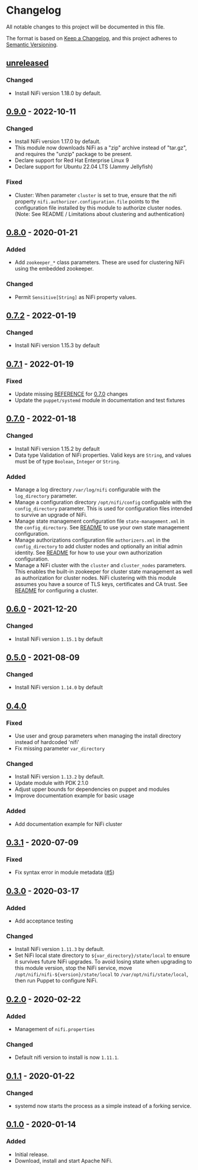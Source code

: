 # Changelog

All notable changes to this project will be documented in this file.

The format is based on [Keep a Changelog](https://keepachangelog.com/en/1.0.0/),
and this project adheres to [Semantic Versioning](https://semver.org/spec/v2.0.0.html).

## [unreleased]

### Changed

- Install NiFi version 1.18.0 by default.

## [0.9.0] - 2022-10-11

### Changed

- Install NiFi version 1.17.0 by default.
- This module now downloads NiFi as a "zip" archive instead of "tar.gz", and
  requires the "unzip" package to be present.
- Declare support for Red Hat Enterprise Linux 9
- Declare support for Ubuntu 22.04 LTS (Jammy Jellyfish)

### Fixed

- Cluster: When parameter `cluster` is set to true, ensure that the nifi
  property `nifi.authorizer.configuration.file` points to the configuration
  file installed by this module to authorize cluster nodes. (Note: See
  README / Limitations about clustering and authentication)

## [0.8.0] - 2020-01-21

### Added

- Add `zookeeper_*` class parameters. These are used for clustering NiFi using
  the embedded zookeeper.

### Changed

- Permit `Sensitive[String]` as NiFi property values.

## [0.7.2] - 2022-01-19

### Changed

- Install NiFi version 1.15.3 by default

## [0.7.1] - 2022-01-19

### Fixed

- Update missing [REFERENCE](REFERENCE.md) for [0.7.0] changes
- Update the `puppet/systemd` module in documentation and test fixtures

## [0.7.0] - 2022-01-18

### Changed

- Install NiFi version 1.15.2 by default
- Data type Validation of NiFi properties. Valid keys are `String`, and values
  must be of type `Boolean`, `Integer` or `String`.

### Added

- Manage a log directory `/var/log/nifi` configurable with the `log_directory`
  parameter.
- Manage a configuration directory `/opt/nifi/config` configuable with the
  `config_directory` parameter. This is used for configuration files intended
  to survive an upgrade of NiFi.
- Manage state management configuration file `state-management.xml` in the
  `config_directory`.  See [README](README.md) to use your own state management
  configuration.
- Manage authorizations configuration file `authorizers.xml` in the
  `config_directory` to add cluster nodes and optionally an initial admin
  identity.  See [README](README.md) for how to use your own authorization
  configuration.
- Manage a NiFi cluster with the `cluster` and `cluster_nodes` parameters. This
  enables the built-in zookeeper for cluster state management as well as
  authorization for cluster nodes. NiFi clustering with this module assumes you
  have a source of TLS keys, certificates and CA trust. See [README](README.md) for
  configuring a cluster.

## [0.6.0] - 2021-12-20

### Changed

- Install NiFi version `1.15.1` by default

## [0.5.0] - 2021-08-09

### Changed

- Install NiFi version `1.14.0` by default

## [0.4.0]

### Fixed

- Use user and group parameters when managing the install directory instead of hardcoded 'nifi'
- Fix missing parameter `var_directory`

### Changed

- Install NiFi version `1.13.2` by default.
- Update module with PDK 2.1.0
- Adjust upper bounds for dependencies on puppet and modules
- Improve documentation example for basic usage

### Added

- Add documentation example for NiFi cluster

## [0.3.1] - 2020-07-09

### Fixed

- Fix syntax error in module metadata ([#5])

## [0.3.0] - 2020-03-17

### Added

- Add acceptance testing

### Changed

- Install NiFi version `1.11.3` by default.
- Set NiFi local state directory to `${var_directory}/state/local` to
  ensure it survives future NiFi upgrades. To avoid losing state when
  upgrading to this module version, stop the NiFi service, move
  `/opt/nifi/nifi-${version}/state/local` to
  `/var/opt/nifi/state/local`, then run Puppet to configure NiFi.

## [0.2.0] - 2020-02-22

### Added

- Management of `nifi.properties`

### Changed

- Default nifi version to install is now `1.11.1`.

## [0.1.1] - 2020-01-22

### Changed

- systemd now starts the process as a simple instead of a forking
  service.

## [0.1.0] - 2020-01-14

### Added

- Initial release.
- Download, install and start Apache NiFi.

[unreleased]: https://github.com/ssm/ssm-nifi/compare/0.9.0...main
[0.9.0]: https://github.com/ssm/ssm-nifi/releases/tag/0.9.0
[0.8.0]: https://github.com/ssm/ssm-nifi/releases/tag/0.8.0
[0.7.2]: https://github.com/ssm/ssm-nifi/releases/tag/0.7.2
[0.7.1]: https://github.com/ssm/ssm-nifi/releases/tag/0.7.1
[0.7.0]: https://github.com/ssm/ssm-nifi/releases/tag/0.7.0
[0.6.0]: https://github.com/ssm/ssm-nifi/releases/tag/0.6.0
[0.5.0]: https://github.com/ssm/ssm-nifi/releases/tag/0.5.0
[0.4.0]: https://github.com/ssm/ssm-nifi/releases/tag/0.4.0
[0.3.1]: https://github.com/ssm/ssm-nifi/releases/tag/0.3.1
[0.3.0]: https://github.com/ssm/ssm-nifi/releases/tag/0.3.0
[0.2.0]: https://github.com/ssm/ssm-nifi/releases/tag/0.2.0
[0.1.1]: https://github.com/ssm/ssm-nifi/releases/tag/0.1.1
[0.1.0]: https://github.com/ssm/ssm-nifi/releases/tag/0.1.0

[#5]: https://github.com/ssm/ssm-nifi/pull/5
